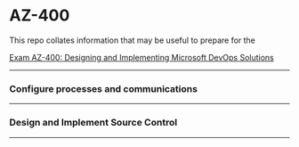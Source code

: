 # AZ-400

This repo collates information that may be useful to prepare for the 

[Exam AZ-400: Designing and Implementing Microsoft DevOps Solutions](https://learn.microsoft.com/en-us/certifications/resources/study-guides/az-400#skills-measured-as-of-february-2-2023)  

---

### Configure processes and communications

---

### Design and Implement Source Control

---